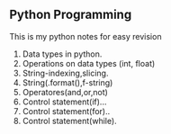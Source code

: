 ## Python Programming
This is my python notes for easy revision
1. Data types in python.
2. Operations on data types (int, float)
3. String-indexing,slicing.
4. String(.format(),f-string)
5. Operatores(and,or,not)
6. Control statement(if)...
7. Control statement(for)..
8. Control statement(while).

